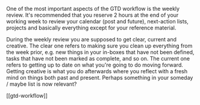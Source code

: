 One of the most important aspects of the GTD workflow is the weekly review. It's recommended that you reserve 2 hours at the end of your working week to review your calendar (post and future), next-action lists, projects and basically everything except for your reference material.

During the weekly review you are supposed to get clear, current and creative. The clear one refers to making sure you clean up everything from the week prior, e.g. new things in your in-boxes that have not been defined, tasks that have not been marked as complete, and so on. The current one refers to getting up to date on what you're going to do moving forward. Getting creative is what you do afterwards where you reflect with a fresh mind on things both past and present. Perhaps something in your someday / maybe list is now relevant?

[[gtd-workflow]]
